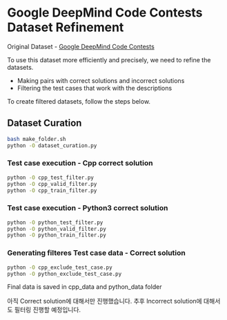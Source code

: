 # Google DeepMind Code Contests Dataset Refinement

Original Dataset - [Google DeepMind Code Contests](https://github.com/google-deepmind/code_contests)

To use this dataset more efficiently and precisely, we need to refine the datasets.

- Making pairs with correct solutions and incorrect solutions
- Filtering the test cases that work with the descriptions

To create filtered datasets, follow the steps below.

## Dataset Curation
```bash
bash make_folder.sh
python -O dataset_curation.py
```
### Test case execution - Cpp correct solution
```bash
python -O cpp_test_filter.py
python -O cpp_valid_filter.py
python -O cpp_train_filter.py
```
### Test case execution - Python3 correct solution
```bash
python -O python_test_filter.py
python -O python_valid_filter.py
python -O python_train_filter.py
```
### Generating filteres Test case data - Correct solution
```bash
python -O cpp_exclude_test_case.py
python -O python_exclude_test_case.py
```

Final data is saved in cpp_data and python_data folder

아직 Correct solution에 대해서만 진행했습니다. 추후 Incorrect solution에 대해서도 필터링 진행할 예정입니다.